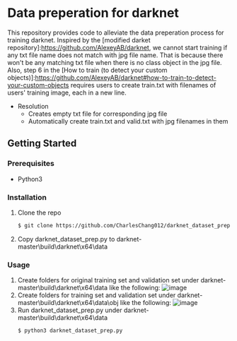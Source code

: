 # Data preperation for darknet
This repository provides code to alleviate the data preperation process for training darknet.
Inspired by the [modified darket repository]:https://github.com/AlexeyAB/darknet, we cannot start training if any txt file name does not match with jpg file name. That is because there won't be any matching txt file when there is no class object in the jpg file. 
Also, step 6 in the [How to train (to detect your custom objects)]:https://github.com/AlexeyAB/darknet#how-to-train-to-detect-your-custom-objects requires users to create train.txt with filenames of users' training image, each in a new line.
* Resolution
  * Creates empty txt file for corresponding jpg file
  * Automatically create train.txt and valid.txt with jpg filenames in them
## Getting Started
### Prerequisites
* Python3
### Installation
1. Clone the repo
   ```sh
   $ git clone https://github.com/CharlesChang012/darknet_dataset_prep.git
   ```
2. Copy darknet_dataset_prep.py to darknet-master\build\darknet\x64\data
### Usage
1. Create folders for original training set and validation set under darknet-master\build\darknet\x64\data like the following:
![image](https://github.com/CharlesChang012/darknet_dataset_prep.git/pictures/folders.jpg)
2. Create folders for training set and validation set under darknet-master\build\darknet\x64\data\obj like the following:
![image](https://github.com/CharlesChang012/darknet_dataset_prep.git/pictures/obj_folder.jpg)
3. Run darknet_dataset_prep.py under darknet-master\build\darknet\x64\data
   ```sh
   $ python3 darknet_dataset_prep.py
   ```
